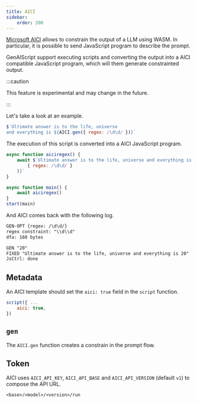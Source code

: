 ```yaml
---
title: AICI
sidebar:
    order: 200
---
```


[Microsoft AICI](https://github.com/microsoft/aici/) allows to constrain the output of a LLM using WASM. In particular, it is possible to send JavaScript program to describe the prompt.

GenAIScript support executing scripts and converting the output into a AICI compatible JavaScript program, which will them generate constrainted output.

:::caution

This feature is experimental and may change in the future.

:::

Let's take a look at an example.

```js title="answer-to-everything.genai.js"
$`Ultimate answer is to the life, universe 
and everything is ${AICI.gen({ regex: /\d\d/ })}`
```

The execution of this script is converted into a AICI JavaScript program.

```js title="answer-to-everything.aici.js"
async function aiciregex() {
    await $`Ultimate answer is to the life, universe and everything is ${await gen(
        { regex: /\d\d/ }
    )}`
}

async function main() {
    await aiciregex()
}
start(main)
```

And AICI comes back with the following log.

```txt
GEN-OPT {regex: /\d\d/}
regex constraint: "\\d\\d"
dfa: 160 bytes

GEN "20"
FIXED "Ultimate answer is to the life, universe and everything is 20"
JsCtrl: done
```


## Metadata

An AICI template should set the `aici: true` field in the `script` function.

```js title="answer-to-everything.genai.js"
script({ ...
    aici: true,
})
```

## `gen`

The `AICI.gen` function creates a constrain in the prompt flow.

## Token

AICI uses `AICI_API_KEY`, `AICI_API_BASE` and `AICI_API_VERSION` (default `v1`) to compose the API URL.

```
<base>/<model>/<version>/run
```
